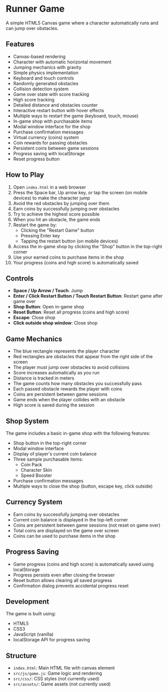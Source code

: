 # Runner Game

A simple HTML5 Canvas game where a character automatically runs and can jump over obstacles.

## Features

- Canvas-based rendering
- Character with automatic horizontal movement
- Jumping mechanics with gravity
- Simple physics implementation
- Keyboard and touch controls
- Randomly generated obstacles
- Collision detection system
- Game over state with score tracking
- High score tracking
- Detailed distance and obstacles counter
- Interactive restart button with hover effects
- Multiple ways to restart the game (keyboard, touch, mouse)
- In-game shop with purchasable items
- Modal window interface for the shop
- Purchase confirmation messages
- Virtual currency (coins) system
- Coin rewards for passing obstacles
- Persistent coins between game sessions
- Progress saving with localStorage
- Reset progress button

## How to Play

1. Open `index.html` in a web browser
2. Press the Space bar, Up arrow key, or tap the screen (on mobile devices) to make the character jump
3. Avoid the red obstacles by jumping over them
4. Earn coins by successfully jumping over obstacles
5. Try to achieve the highest score possible
6. When you hit an obstacle, the game ends
7. Restart the game by:
   - Clicking the "Restart Game" button
   - Pressing Enter key
   - Tapping the restart button (on mobile devices)
8. Access the in-game shop by clicking the "Shop" button in the top-right corner
9. Use your earned coins to purchase items in the shop
10. Your progress (coins and high score) is automatically saved

## Controls

- **Space / Up Arrow / Touch**: Jump
- **Enter / Click Restart Button / Touch Restart Button**: Restart game after game over
- **Shop Button**: Open in-game shop
- **Reset Button**: Reset all progress (coins and high score)
- **Escape**: Close shop
- **Click outside shop window**: Close shop

## Game Mechanics

- The blue rectangle represents the player character
- Red rectangles are obstacles that appear from the right side of the screen
- The player must jump over obstacles to avoid collisions
- Score increases automatically as you run
- Distance is tracked in meters
- The game counts how many obstacles you successfully pass
- Each passed obstacle rewards the player with coins
- Coins are persistent between game sessions
- Game ends when the player collides with an obstacle
- High score is saved during the session

## Shop System

The game includes a basic in-game shop with the following features:
- Shop button in the top-right corner
- Modal window interface
- Display of player's current coin balance
- Three sample purchasable items:
  - Coin Pack
  - Character Skin
  - Speed Booster
- Purchase confirmation messages
- Multiple ways to close the shop (button, escape key, click outside)

## Currency System

- Earn coins by successfully jumping over obstacles
- Current coin balance is displayed in the top-left corner
- Coins are persistent between game sessions (not reset on game over)
- Total coins are displayed on the game over screen
- Coins can be used to purchase items in the shop

## Progress Saving

- Game progress (coins and high score) is automatically saved using localStorage
- Progress persists even after closing the browser
- Reset button allows clearing all saved progress
- Confirmation dialog prevents accidental progress reset

## Development

The game is built using:
- HTML5
- CSS3
- JavaScript (vanilla)
- localStorage API for progress saving

## Structure

- `index.html`: Main HTML file with canvas element
- `src/js/game.js`: Game logic and rendering
- `src/css/`: CSS styles (not currently used)
- `src/assets/`: Game assets (not currently used) 